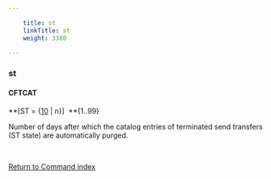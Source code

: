 ```yaml
---

    title: st
    linkTitle: st
    weight: 3380

---
```

<span id="st"></span>

### st

#### CFTCAT

**\[ST = {<u>10</u> | n}\]  **{1..99}

Number of days after which the catalog entries of terminated send transfers
(ST state) are automatically purged.

 

[Return to Command index](../../)
